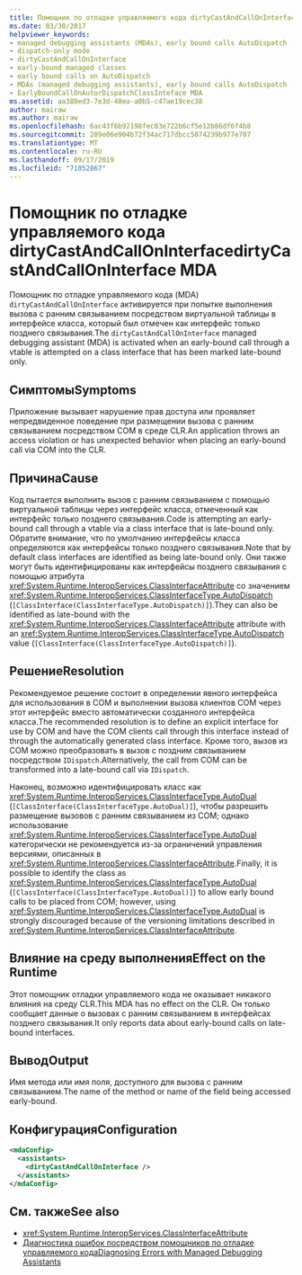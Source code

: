 ```yaml
---
title: Помощник по отладке управляемого кода dirtyCastAndCallOnInterface
ms.date: 03/30/2017
helpviewer_keywords:
- managed debugging assistants (MDAs), early bound calls AutoDispatch
- dispatch-only mode
- dirtyCastAndCallOnInterface
- early-bound managed classes
- early bound calls on AutoDispatch
- MDAs (managed debugging assistants), early bound calls AutoDispatch
- EarlyBoundCallOnAutorDispatchClassInteface MDA
ms.assetid: aa388ed3-7e3d-48ea-a0b5-c47ae19cec38
author: mairaw
ms.author: mairaw
ms.openlocfilehash: 6ac43f6b92198fec03e722b6cf5e12b86df6f4b8
ms.sourcegitcommit: 289e06e904b72f34ac717dbcc5074239b977e707
ms.translationtype: MT
ms.contentlocale: ru-RU
ms.lasthandoff: 09/17/2019
ms.locfileid: "71052867"
---
```

# <a name="dirtycastandcalloninterface-mda"></a><span data-ttu-id="666ab-102">Помощник по отладке управляемого кода dirtyCastAndCallOnInterface</span><span class="sxs-lookup"><span data-stu-id="666ab-102">dirtyCastAndCallOnInterface MDA</span></span>
<span data-ttu-id="666ab-103">Помощник по отладке управляемого кода (MDA) `dirtyCastAndCallOnInterface` активируется при попытке выполнения вызова с ранним связыванием посредством виртуальной таблицы в интерфейсе класса, который был отмечен как интерфейс только позднего связывания.</span><span class="sxs-lookup"><span data-stu-id="666ab-103">The `dirtyCastAndCallOnInterface` managed debugging assistant (MDA) is activated when an early-bound call through a vtable is attempted on a class interface that has been marked late-bound only.</span></span>  
  
## <a name="symptoms"></a><span data-ttu-id="666ab-104">Симптомы</span><span class="sxs-lookup"><span data-stu-id="666ab-104">Symptoms</span></span>  
 <span data-ttu-id="666ab-105">Приложение вызывает нарушение прав доступа или проявляет непредвиденное поведение при размещении вызова с ранним связыванием посредством СОМ в среде CLR.</span><span class="sxs-lookup"><span data-stu-id="666ab-105">An application throws an access violation or has unexpected behavior when placing an early-bound call via COM into the CLR.</span></span>  
  
## <a name="cause"></a><span data-ttu-id="666ab-106">Причина</span><span class="sxs-lookup"><span data-stu-id="666ab-106">Cause</span></span>  
 <span data-ttu-id="666ab-107">Код пытается выполнить вызов с ранним связыванием с помощью виртуальной таблицы через интерфейс класса, отмеченный как интерфейс только позднего связывания.</span><span class="sxs-lookup"><span data-stu-id="666ab-107">Code is attempting an early-bound call through a vtable via a class interface that is late-bound only.</span></span> <span data-ttu-id="666ab-108">Обратите внимание, что по умолчанию интерфейсы класса определяются как интерфейсы только позднего связывания.</span><span class="sxs-lookup"><span data-stu-id="666ab-108">Note that by default class interfaces are identified as being late-bound only.</span></span> <span data-ttu-id="666ab-109">Они также могут быть идентифицированы как интерфейсы позднего связывания с помощью атрибута <xref:System.Runtime.InteropServices.ClassInterfaceAttribute> со значением <xref:System.Runtime.InteropServices.ClassInterfaceType.AutoDispatch> (`[ClassInterface(ClassInterfaceType.AutoDispatch)]`).</span><span class="sxs-lookup"><span data-stu-id="666ab-109">They can also be identified as late-bound with the <xref:System.Runtime.InteropServices.ClassInterfaceAttribute> attribute with an <xref:System.Runtime.InteropServices.ClassInterfaceType.AutoDispatch> value (`[ClassInterface(ClassInterfaceType.AutoDispatch)]`).</span></span>  
  
## <a name="resolution"></a><span data-ttu-id="666ab-110">Решение</span><span class="sxs-lookup"><span data-stu-id="666ab-110">Resolution</span></span>  
 <span data-ttu-id="666ab-111">Рекомендуемое решение состоит в определении явного интерфейса для использования в COM и выполнении вызова клиентов COM через этот интерфейс вместо автоматически созданного интерфейса класса.</span><span class="sxs-lookup"><span data-stu-id="666ab-111">The recommended resolution is to define an explicit interface for use by COM and have the COM clients call through this interface instead of through the automatically generated class interface.</span></span> <span data-ttu-id="666ab-112">Кроме того, вызов из COM можно преобразовать в вызов с поздним связыванием посредством `IDispatch`.</span><span class="sxs-lookup"><span data-stu-id="666ab-112">Alternatively, the call from COM can be transformed into a late-bound call via `IDispatch`.</span></span>  
  
 <span data-ttu-id="666ab-113">Наконец, возможно идентифицировать класс как <xref:System.Runtime.InteropServices.ClassInterfaceType.AutoDual> (`[ClassInterface(ClassInterfaceType.AutoDual)]`), чтобы разрешить размещение вызовов с ранним связыванием из COM; однако использование <xref:System.Runtime.InteropServices.ClassInterfaceType.AutoDual> категорически не рекомендуется из-за ограничений управления версиями, описанных в <xref:System.Runtime.InteropServices.ClassInterfaceAttribute>.</span><span class="sxs-lookup"><span data-stu-id="666ab-113">Finally, it is possible to identify the class as <xref:System.Runtime.InteropServices.ClassInterfaceType.AutoDual> (`[ClassInterface(ClassInterfaceType.AutoDual)]`) to allow early bound calls to be placed from COM; however, using <xref:System.Runtime.InteropServices.ClassInterfaceType.AutoDual> is strongly discouraged because of the versioning limitations described in <xref:System.Runtime.InteropServices.ClassInterfaceAttribute>.</span></span>  
  
## <a name="effect-on-the-runtime"></a><span data-ttu-id="666ab-114">Влияние на среду выполнения</span><span class="sxs-lookup"><span data-stu-id="666ab-114">Effect on the Runtime</span></span>  
 <span data-ttu-id="666ab-115">Этот помощник отладки управляемого кода не оказывает никакого влияния на среду CLR.</span><span class="sxs-lookup"><span data-stu-id="666ab-115">This MDA has no effect on the CLR.</span></span> <span data-ttu-id="666ab-116">Он только сообщает данные о вызовах с ранним связыванием в интерфейсах позднего связывания.</span><span class="sxs-lookup"><span data-stu-id="666ab-116">It only reports data about early-bound calls on late-bound interfaces.</span></span>  
  
## <a name="output"></a><span data-ttu-id="666ab-117">Вывод</span><span class="sxs-lookup"><span data-stu-id="666ab-117">Output</span></span>  
 <span data-ttu-id="666ab-118">Имя метода или имя поля, доступного для вызова с ранним связыванием.</span><span class="sxs-lookup"><span data-stu-id="666ab-118">The name of the method or name of the field being accessed early-bound.</span></span>  
  
## <a name="configuration"></a><span data-ttu-id="666ab-119">Конфигурация</span><span class="sxs-lookup"><span data-stu-id="666ab-119">Configuration</span></span>  
  
```xml  
<mdaConfig>  
  <assistants>  
    <dirtyCastAndCallOnInterface />  
  </assistants>  
</mdaConfig>  
```  
  
## <a name="see-also"></a><span data-ttu-id="666ab-120">См. также</span><span class="sxs-lookup"><span data-stu-id="666ab-120">See also</span></span>

- <xref:System.Runtime.InteropServices.ClassInterfaceAttribute>
- [<span data-ttu-id="666ab-121">Диагностика ошибок посредством помощников по отладке управляемого кода</span><span class="sxs-lookup"><span data-stu-id="666ab-121">Diagnosing Errors with Managed Debugging Assistants</span></span>](diagnosing-errors-with-managed-debugging-assistants.md)
